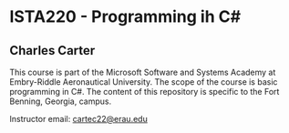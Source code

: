 # ISTA220 - Programming ih C#

## Charles Carter

This course is part of the Microsoft Software and Systems Academy at Embry-Riddle Aeronautical University. The scope of the course is basic programming in C#. The content of this repository is specific to the Fort Benning, Georgia, campus. 

Instructor email: cartec22@erau.edu
